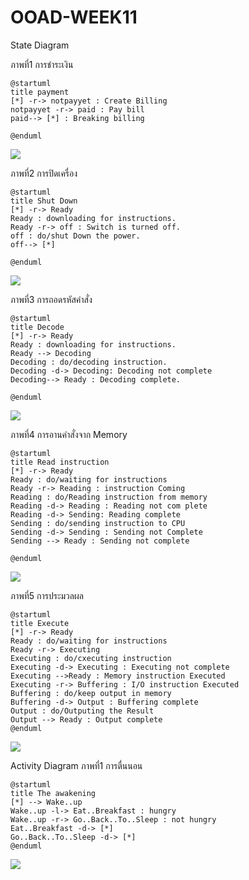 # OOAD-WEEK11
State Diagram

ภาพที่1 การชำระเงิน

 ```
@startuml
title payment
[*] -r-> notpayyet : Create Billing
notpayyet -r-> paid : Pay bill
paid--> [*] : Breaking billing

@enduml
 ```

![](http://www.plantuml.com/plantuml/img/HOqn2e0m34Ntd2Apq0jq4D4Bk8j3n231jagDGszlsiKn_x_tCpnAMTyOG4K3uqqbSb9OkXLTTZscIoqhhEXnoapAE4e8aWxugqRU9Bj1CnNSZ81wEylhbCVHtDEirbKR1awxFVu0)

ภาพที่2 การปิดเครื่อง

 ```
@startuml
title Shut Down
[*] -r-> Ready 
Ready : downloading for instructions.
Ready -r-> off : Switch is turned off.
off : do/shut Down the power.
off--> [*] 

@enduml
 ```
 
 ![](http://www.plantuml.com/plantuml/img/DOwn3i8m34JtVCNDI2ax0-h05z0HCLHDGYm56oMEeluzQGkJfNjtvnkBpbdhEnabJHvJh8gRD3QFqnCssolkVdOhp74kS1qccHtn2q4oY8lckYW9b-7dsdCIGhTFZNI9e0AjcRtRvC4SpCcv_Fz1eyT7ciyxjRrWMs3CwDdrVLy0)
 
 ภาพที่3 การถอดรหัสคำสั่ง
 
  ```
 @startuml
title Decode
[*] -r-> Ready 
Ready : downloading for instructions.
Ready --> Decoding 
Decoding : do/decoding instruction.
Decoding -d-> Decoding: Decoding not complete
Decoding--> Ready : Decoding complete. 

@enduml
 ```
 
 ![](http://www.plantuml.com/plantuml/img/JOyn3i8m34Ltdy8pKiBU0NNW1Ao88OeDYfJQA765k3qjq3IJRUczB_-nMYWsJnaiMMOySrHYk1vkw8exuOK3lH5-Oq3IbsGDbEI1TosOf5gPeoMLwl-KMxHlp0f1srRvIDlLYNvd77NkiAU86aQTdfcD6-tQUnsvKHu1HXPQcdq0)
 
 ภาพที่4 การอานคำสั่งจาก Memory
 
  ```
 @startuml
title Read instruction
[*] -r-> Ready 
Ready : do/waiting for instructions
Ready -r-> Reading : instruction Coming 
Reading : do/Reading instruction from memory
Reading -d-> Reading : Reading not com plete 
Reading -d-> Sending: Reading complete
Sending : do/sending instruction to CPU 
Sending -d-> Sending : Sending not Complete 
Sending --> Ready : Sending not complete

@enduml
  ```
  
  ![](http://www.plantuml.com/plantuml/img/LP0z2iCm38Ltdq9pmNJFK0AvG6dfL3gOs2c6s2goGiZjQoUEuqpwUP-UXDh0YdXoes3Beu67KHgi3qnJpnQzU5y-84dULcK1iOK6D5vdPTdwBmn8zKZ8J9bAJ5CJqA5BJN6eqMulQd0WTE2CGreABFN9TyyyClIH_es63Ppff_6fEE08hfp8odP1o4Lz0IDqznSKiFQBKtkMjdVPj8BBtyvaMI_Qs8tV_mC0)
 
 ภาพที่5 การประมวลผล
 
   ```
 @startuml
title Execute 
[*] -r-> Ready 
Ready : do/waiting for instructions
Ready -r-> Executing 
Executing : do/cxecuting instruction
Executing -d-> Executing : Executing not complete 
Executing -->Ready : Memory instruction Executed 
Executing -r-> Buffering : I/O instruction Executed 
Buffering : do/keep output in memory 
Buffering -d-> Output : Buffering complete 
Output : do/Outputing the Result 
Output --> Ready : Output complete 
@enduml
   ```
   
   ![](http://www.plantuml.com/plantuml/img/TP4n3y8W48LtViND9gHxXwOnSN0mJLoDGrEkIYpGm17jlnUARUdWn95xtxl7KJjgBNarC98q89m-s7b2OBV37RZb5Lon5HEmT9GWJF5k9KdzWDvOaDgHzHr9ezrFCrF99whOLivqjrupDXDniSFBhDQ6e3Dg730cp11UBV4kg8oTSklbIM97n8n7t_Teqv1pqVo1SbM8_q8SmNWQFGK0L9gNgURyJHAKsOmj-DeCTgcEVNfYsBNp0wqAlgw_N1mtbngr2F_s1G00)
 
 Activity Diagram
 ภาพที่1 การตื่นนอน
 
   ```
 @startuml
title The awakening 
[*] --> Wake..up 
Wake..up -l-> Eat..Breakfast : hungry 
Wake..up -r-> Go..Back..To..Sleep : not hungry 
Eat..Breakfast -d-> [*] 
Go..Back..To..Sleep -d-> [*] 
@enduml
   ```
   
 ![](http://www.plantuml.com/plantuml/img/SoWkIImgAStDuIh9BCb9LGZ9I5L8B4_CJitBp4jNu8hMYbNGrRLJ20UAwEcL5YXmmLcwEK1nryGIFJsdejJ4xBJ4uX85AuMCqhpqeafaPKL0PUxvG5M9oTbwUY50Ld1EQce1K6rUVWbSFPf1kYb0NI3BkR1fHSWwfEQb01qF0000)
 
 
 
 
 
 
 
 
 
 
 
 
 
 
 
